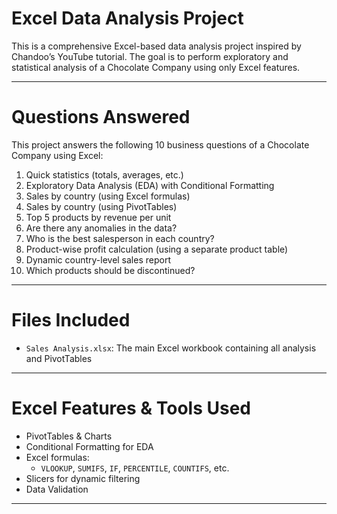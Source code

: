 # Excel Data Analysis Project

This is a comprehensive Excel-based data analysis project inspired by Chandoo’s YouTube tutorial. The goal is to perform exploratory and statistical analysis of a Chocolate Company using only Excel features.

---

# Questions Answered

This project answers the following 10 business questions of a Chocolate Company using Excel:

1. Quick statistics (totals, averages, etc.)
2. Exploratory Data Analysis (EDA) with Conditional Formatting
3. Sales by country (using Excel formulas)
4. Sales by country (using PivotTables)
5. Top 5 products by revenue per unit
6. Are there any anomalies in the data?
7. Who is the best salesperson in each country?
8. Product-wise profit calculation (using a separate product table)
9. Dynamic country-level sales report
10. Which products should be discontinued?

---

# Files Included

- `Sales Analysis.xlsx`: The main Excel workbook containing all analysis and PivotTables

---

# Excel Features & Tools Used

- PivotTables & Charts
- Conditional Formatting for EDA
- Excel formulas:
  - `VLOOKUP`, `SUMIFS`, `IF`, `PERCENTILE`, `COUNTIFS`, etc.
- Slicers for dynamic filtering
- Data Validation

---
